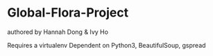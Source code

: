 # Global-Flora-Project

authored by Hannah Dong & Ivy Ho

Requires a virtualenv
Dependent on Python3, BeautifulSoup, gspread